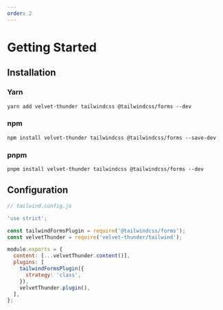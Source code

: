 ```yaml
---
order: 2
---
```


# Getting Started

## Installation

### Yarn

```shell
yarn add velvet-thunder tailwindcss @tailwindcss/forms --dev
```

### npm

```shell
npm install velvet-thunder tailwindcss @tailwindcss/forms --save-dev
```

### pnpm

```shell
pnpm install velvet-thunder tailwindcss @tailwindcss/forms --dev
```

## Configuration

```js
// tailwind.config.js

'use strict';

const tailwindFormsPlugin = require('@tailwindcss/forms');
const velvetThunder = require('velvet-thunder/tailwind');

module.exports = {
  content: [...velvetThunder.content()],
  plugins: [
    tailwindFormsPlugin({
      strategy: 'class',
    }),
    velvetThunder.plugin(),
  ],
};
```
